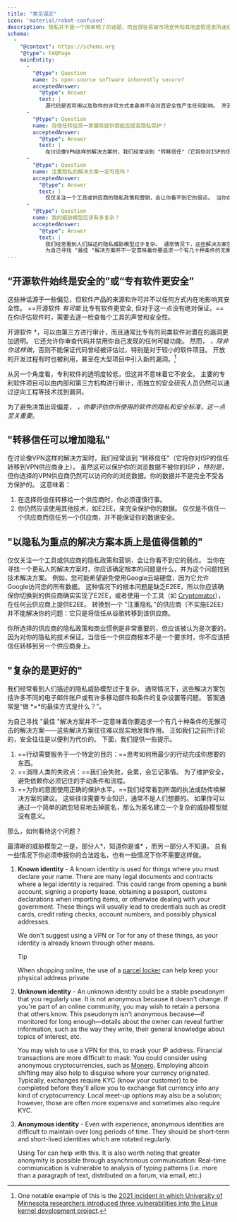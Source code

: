 ```yaml
---
title: "常见误区"
icon: 'material/robot-confused'
description: 隐私并不是一个简单明了的话题，而且很容易被市场宣传和其他虚假信息所迷惑。
schema:
  - 
    "@context": https://schema.org
    "@type": FAQPage
    mainEntity:
      - 
        "@type": Question
        name: Is open-source software inherently secure?
        acceptedAnswer:
          "@type": Answer
          text: |
            源代码是否可用以及软件的许可方式本身并不会对其安全性产生任何影响。 开源软件有可能比专有软件更安全，但不能保证一定如此。 在评估软件时，应逐一查看每个软件的声誉和安全性。
      - 
        "@type": Question
        name: 将信任转给另一家服务提供商能否提高隐私保护？
        acceptedAnswer:
          "@type": Answer
          text: |
            在讨论像VPN这样的解决方案时，我们经常谈到 "转移信任"（它将你对ISP的信任转移到VPN供应商身上）。 虽然这可以保护你的浏览数据不被 ISP 知晓，但你选择的 VPN 供应商仍然可以访问你的浏览数据。你的数据并不是全方位保护的。
      - 
        "@type": Question
        name: 注重隐私的解决方案一定可信吗？
        acceptedAnswer:
          "@type": Answer
          text: |
            仅仅关注一个工具或供应商的隐私政策和营销，会让你看不到它的弱点。 当你在寻找一个更私人的解决方案时，你应该确定根本的问题是什么，并为这个问题找到技术解决方案。 例如，您可能希望避免使用Google云端硬盘，因为它允许Google访问您的所有数据。 这种情况下的根本问题是缺乏端对端加密，所以你应该确保你切换到的供应商确实实现了端对端加密，或者使用一个工具（如 Cryptomator），在任何云供应商上使用端对端加密。 转换到一个 "注重隐私 "的供应商（不实施E2EE）并不能解决你的问题：它只是将信任从谷歌转移到该供应商。
      - 
        "@type": Question
        name: 我的威胁模型应该有多复杂？
        acceptedAnswer:
          "@type": Answer
          text: |
            我们经常看到人们描述的隐私威胁模型过于复杂。 通常情况下，这些解决方案包括许多不同的电子邮件账户或有许多移动部件和条件的复杂设置等问题。 答案的问题通常是“达到 × 的最佳方式是什么？”。
            为自己寻找 "最佳 "解决方案并不一定意味着你要追求一个有几十种条件的无懈可击的解决方案——这些解决方案往往难以现实地发挥作用。 正如我们之前所讨论的，安全往往是以便利为代价的。
---
```


## “开源软件始终是安全的”或“专有软件更安全”

这些神话源于一些偏见，但软件产品的来源和许可并不以任何方式内在地影响其安全性。 ==开源软件 *有可能* 比专有软件更安全, 但对于这一点没有绝对保证。== 在你评估软件时，需要去逐一检查每个工具的声誉和安全性。

</em> 开源软件 *，可以由第三方进行审计，而且通常比专有的同类软件对潜在的漏洞更加透明。 它还允许你审查代码并禁用你自己发现的任何可疑功能。 然而， *，除非你这样做*，否则不能保证代码曾经被评估过，特别是对于较小的软件项目。 开放的开发过程有时也被利用，甚至在大型项目中引入新的漏洞。[^1]</p>

从另一个角度看，专利软件的透明度较低，但这并不意味着它不安全。 主要的专利软件项目可以由内部和第三方机构进行审计，而独立的安全研究人员仍然可以通过逆向工程等技术找到漏洞。

为了避免决策出现偏差， *，你要评估你所使用的软件的隐私和安全标准，这一点至关重要*。

## "转移信任可以增加隐私"

在讨论像VPN这样的解决方案时，我们经常谈到 "转移信任"（它将你对ISP的信任转移到VPN供应商身上）。 虽然这可以保护你的浏览数据不被你的ISP *，特别是*，但你选择的VPN供应商仍然可以访问你的浏览数据。你的数据并不是完全不受各方保护的。 这意味着：

1. 在选择将信任转移给一个供应商时，你必须谨慎行事。
2. 你仍然应该使用其他技术，如E2EE，来完全保护你的数据。 仅仅是不信任一个供应商而信任另一个供应商，并不能保证你的数据安全。

## "以隐私为重点的解决方案本质上是值得信赖的"

仅仅关注一个工具或供应商的隐私政策和营销，会让你看不到它的弱点。 当你在寻找一个更私人的解决方案时，你应该确定根本的问题是什么，并为这个问题找到技术解决方案。 例如，您可能希望避免使用Google云端硬盘，因为它允许Google访问您的所有数据。 这种情况下的根本问题是缺乏E2EE，所以你应该确保你切换到的供应商确实实现了E2EE，或者使用一个工具（如 [Cryptomator](../encryption.md#cryptomator-cloud)），在任何云供应商上提供E2EE。 转换到一个 "注重隐私 "的供应商（不实施E2EE）并不能解决你的问题：它只是将信任从谷歌转移到该供应商。

你所选择的供应商的隐私政策和商业惯例是非常重要的，但应该被认为是次要的，因为对你的隐私的技术保证。当信任一个供应商根本不是一个要求时，你不应该把信任转移到另一个供应商身上。

## "复杂的是更好的"

我们经常看到人们描述的隐私威胁模型过于复杂。 通常情况下，这些解决方案包括许多不同的电子邮件账户或有许多移动部件和条件的复杂设置等问题。 答案通常是“做 *×*的最佳方式是什么？”。

为自己寻找 "最佳 "解决方案并不一定意味着你要追求一个有几十种条件的无懈可击的解决方案——这些解决方案往往难以现实地发挥作用。 正如我们之前所讨论的，安全往往是以便利为代价的。 下面，我们提供一些提示。

1. ==行动需要服务于一个特定的目的：==思考如何用最少的行动完成你想要的东西。
2. ==消除人类的失败点：==我们会失败，会累，会忘记事情。 为了维护安全，避免依赖你必须记住的手动条件和流程。
3. ==为你的意图使用正确的保护水平。==我们经常看到所谓的执法或防传唤解决方案的建议。 这些往往需要专业知识，通常不是人们想要的。 如果你可以通过一个简单的疏忽轻易地去掉匿名，那么为匿名建立一个复杂的威胁模型就没有意义。

那么，如何看待这个问题？

最清晰的威胁模型之一是，部分人*，知道你是谁* ，而另一部分人不知道。 总有一些情况下你必须申报你的合法姓名，也有一些情况下你不需要这样做。

1. **Known identity** - A known identity is used for things where you must declare your name. There are many legal documents and contracts where a legal identity is required. This could range from opening a bank account, signing a property lease, obtaining a passport, customs declarations when importing items, or otherwise dealing with your government. These things will usually lead to credentials such as credit cards, credit rating checks, account numbers, and possibly physical addresses.

    We don't suggest using a VPN or Tor for any of these things, as your identity is already known through other means.

    <div class="admonition tip" markdown>
    <p class="admonition-title">Tip</p>

    When shopping online, the use of a [parcel locker](https://en.wikipedia.org/wiki/Parcel_locker) can help keep your physical address private.

    </div>

2. **Unknown identity** - An unknown identity could be a stable pseudonym that you regularly use. It is not anonymous because it doesn't change. If you're part of an online community, you may wish to retain a persona that others know. This pseudonym isn't anonymous because—if monitored for long enough—details about the owner can reveal further information, such as the way they write, their general knowledge about topics of interest, etc.

    You may wish to use a VPN for this, to mask your IP address. Financial transactions are more difficult to mask: You could consider using anonymous cryptocurrencies, such as [Monero](https://getmonero.org). Employing altcoin shifting may also help to disguise where your currency originated. Typically, exchanges require KYC (know your customer) to be completed before they'll allow you to exchange fiat currency into any kind of cryptocurrency. Local meet-up options may also be a solution; however, those are often more expensive and sometimes also require KYC.

3. **Anonymous identity** - Even with experience, anonymous identities are difficult to maintain over long periods of time. They should be short-term and short-lived identities which are rotated regularly.

    Using Tor can help with this. It is also worth noting that greater anonymity is possible through asynchronous communication: Real-time communication is vulnerable to analysis of typing patterns (i.e. more than a paragraph of text, distributed on a forum, via email, etc.)

[^1]: One notable example of this is the [2021 incident in which University of Minnesota researchers introduced three vulnerabilities into the Linux kernel development project](https://cse.umn.edu/cs/linux-incident).
